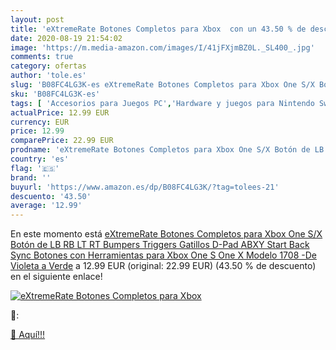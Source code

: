 ```yaml
---
layout: post
title: 'eXtremeRate Botones Completos para Xbox  con un 43.50 % de descuento'
date: 2020-08-19 21:54:02
image: 'https://m.media-amazon.com/images/I/41jFXjmBZ0L._SL400_.jpg'
comments: true
category: ofertas
author: 'tole.es'
slug: 'B08FC4LG3K-es eXtremeRate Botones Completos para Xbox One S/X Botón de...'
sku: 'B08FC4LG3K-es'
tags: [ 'Accesorios para Juegos PC','Hardware y juegos para Nintendo Switch','Hardware y juegos para PlayStation 4','Juegos para Nintendo Switch','Juegos para PlayStation 4','Juegos y Accesorios para PC','Teclados para gamers para PC','Videojuegos','xbox', ]
actualPrice: 12.99 EUR
currency: EUR
price: 12.99
comparePrice: 22.99 EUR
prodname: 'eXtremeRate Botones Completos para Xbox One S/X Botón de LB RB LT RT Bumpers Triggers Gatillos D-Pad ABXY Start Back Sync Botones con Herramientas para Xbox One S One X Modelo 1708 -De Violeta a Verde'
country: 'es'
flag: '🇪🇸'
brand: ''
buyurl: 'https://www.amazon.es/dp/B08FC4LG3K/?tag=tolees-21'
descuento: '43.50'
average: '12.99'
---
```


En este momento está [eXtremeRate Botones Completos para Xbox One S/X Botón de LB RB LT RT Bumpers Triggers Gatillos D-Pad ABXY Start Back Sync Botones con Herramientas para Xbox One S One X Modelo 1708 -De Violeta a Verde](https://www.amazon.es/dp/B08FC4LG3K/?tag=tolees-21) a 12.99 EUR (original: 22.99 EUR) (43.50 %  de descuento) en el siguiente enlace!

[![eXtremeRate Botones Completos para Xbox ](https://m.media-amazon.com/images/I/41jFXjmBZ0L._SL400_.jpg)](https://www.amazon.es/dp/B08FC4LG3K/?tag=tolees-21)

🔎:


[🛒 Aquí!!!](https://www.amazon.es/dp/B08FC4LG3K/?tag=tolees-21)
